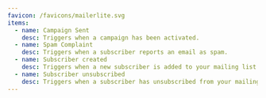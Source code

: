 ```yaml
---
favicon: /favicons/mailerlite.svg
items:
  - name: Campaign Sent
    desc: Triggers when a campaign has been activated.
  - name: Spam Complaint
    desc: Triggers when a subscriber reports an email as spam.
  - name: Subscriber created
    desc: Triggers when a new subscriber is added to your mailing list.
  - name: Subscriber unsubscribed
    desc: Triggers when a subscriber has unsubscribed from your mailing list.
---
```


<script setup>
  import CustomListing from '../../components/CustomListing.vue'
</script>

<CustomListing />
